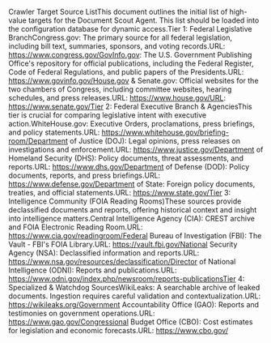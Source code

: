 Crawler Target Source ListThis document outlines the initial list of high-value targets for the Document Scout Agent. This list should be loaded into the configuration database for dynamic access.Tier 1: Federal Legislative BranchCongress.gov: The primary source for all federal legislation, including bill text, summaries, sponsors, and voting records.URL: https://www.congress.gov/GovInfo.gov: The U.S. Government Publishing Office's repository for official publications, including the Federal Register, Code of Federal Regulations, and public papers of the Presidents.URL: https://www.govinfo.gov/House.gov & Senate.gov: Official websites for the two chambers of Congress, including committee websites, hearing schedules, and press releases.URL: https://www.house.gov/URL: https://www.senate.gov/Tier 2: Federal Executive Branch & AgenciesThis tier is crucial for comparing legislative intent with executive action.WhiteHouse.gov: Executive Orders, proclamations, press briefings, and policy statements.URL: https://www.whitehouse.gov/briefing-room/Department of Justice (DOJ): Legal opinions, press releases on investigations and enforcement.URL: https://www.justice.gov/Department of Homeland Security (DHS): Policy documents, threat assessments, and reports.URL: https://www.dhs.gov/Department of Defense (DOD): Policy documents, reports, and press briefings.URL: https://www.defense.gov/Department of State: Foreign policy documents, treaties, and official statements.URL: https://www.state.gov/Tier 3: Intelligence Community (FOIA Reading Rooms)These sources provide declassified documents and reports, offering historical context and insight into intelligence matters.Central Intelligence Agency (CIA): CREST archive and FOIA Electronic Reading Room.URL: https://www.cia.gov/readingroom/Federal Bureau of Investigation (FBI): The Vault - FBI's FOIA Library.URL: https://vault.fbi.gov/National Security Agency (NSA): Declassified information and reports.URL: https://www.nsa.gov/resources/declassification/Director of National Intelligence (ODNI): Reports and publications.URL: https://www.odni.gov/index.php/newsroom/reports-publicationsTier 4: Specialized & Watchdog SourcesWikiLeaks: A searchable archive of leaked documents. Ingestion requires careful validation and contextualization.URL: https://wikileaks.org/Government Accountability Office (GAO): Reports and testimonies on government operations.URL: https://www.gao.gov/Congressional Budget Office (CBO): Cost estimates for legislation and economic forecasts.URL: https://www.cbo.gov/
